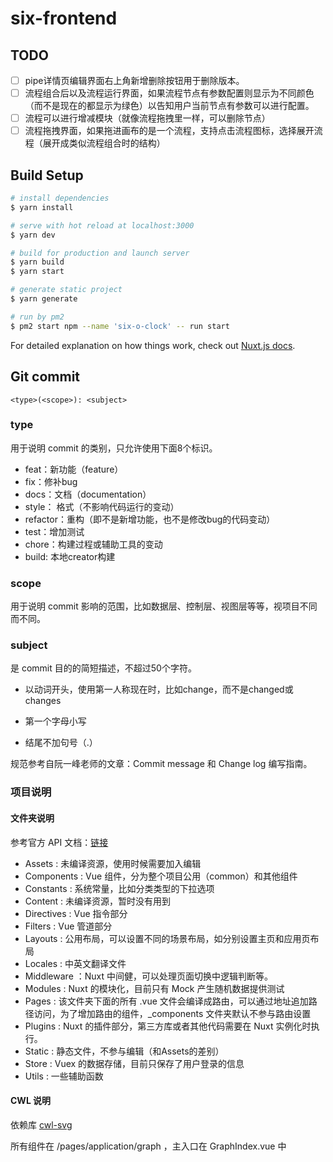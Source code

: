 # six-frontend

## TODO

- [ ] pipe详情页编辑界面右上角新增删除按钮用于删除版本。
- [ ] 流程组合后以及流程运行界面，如果流程节点有参数配置则显示为不同颜色（而不是现在的都显示为绿色）以告知用户当前节点有参数可以进行配置。
- [ ] 流程可以进行增减模块（就像流程拖拽里一样，可以删除节点）
- [ ] 流程拖拽界面，如果拖进画布的是一个流程，支持点击流程图标，选择展开流程（展开成类似流程组合时的结构）
## Build Setup

```bash
# install dependencies
$ yarn install

# serve with hot reload at localhost:3000
$ yarn dev

# build for production and launch server
$ yarn build
$ yarn start

# generate static project
$ yarn generate

# run by pm2
$ pm2 start npm --name 'six-o-clock' -- run start
```

For detailed explanation on how things work, check out [Nuxt.js docs](https://nuxtjs.org).

## Git commit
```$xslt
<type>(<scope>): <subject>
```

### type
用于说明 commit 的类别，只允许使用下面8个标识。

- feat：新功能（feature）
- fix：修补bug
- docs：文档（documentation）
- style： 格式（不影响代码运行的变动）
- refactor：重构（即不是新增功能，也不是修改bug的代码变动）
- test：增加测试
- chore：构建过程或辅助工具的变动
- build: 本地creator构建

### scope
用于说明 commit 影响的范围，比如数据层、控制层、视图层等等，视项目不同而不同。

### subject
是 commit 目的的简短描述，不超过50个字符。

- 以动词开头，使用第一人称现在时，比如change，而不是changed或changes

- 第一个字母小写

- 结尾不加句号（.）

规范参考自阮一峰老师的文章：Commit message 和 Change log 编写指南。

### 项目说明 ###  

#### 文件夹说明 #### 

参考官方 API 文档：[链接](href=https://zh.nuxtjs.org/docs/2.x/directory-structure/nuxt) 

 - Assets : 未编译资源，使用时候需要加入编辑 
 - Components : Vue 组件，分为整个项目公用（common）和其他组件
 - Constants : 系统常量，比如分类类型的下拉选项
 - Content : 未编译资源，暂时没有用到
 - Directives : Vue 指令部分
 - Filters : Vue 管道部分
 - Layouts : 公用布局，可以设置不同的场景布局，如分别设置主页和应用页布局
 - Locales : 中英文翻译文件
 - Middleware ：Nuxt 中间健，可以处理页面切换中逻辑判断等。
 - Modules : Nuxt 的模块化，目前只有 Mock 产生随机数据提供测试
 - Pages : 该文件夹下面的所有 .vue 文件会编译成路由，可以通过地址追加路径访问，为了增加路由的组件，_components 文件夹默认不参与路由设置
 - Plugins : Nuxt 的插件部分，第三方库或者其他代码需要在 Nuxt 实例化时执行。
 - Static : 静态文件，不参与编辑（和Assets的差别）
 - Store : Vuex 的数据存储，目前只保存了用户登录的信息
 - Utils : 一些辅助函数

#### CWL 说明 #### 
依赖库 [cwl-svg](href=https://github.com/rabix/cwl-svg) 

所有组件在 /pages/application/graph ，主入口在 GraphIndex.vue 中
